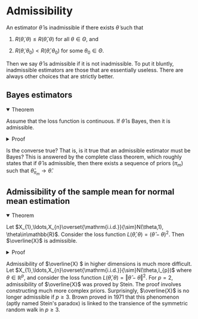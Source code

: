 # Admissibility

An estimator $\hat{\theta}$ is inadmissible if there exists $\tilde{\theta}$ such that 

1. $R(\tilde{\theta},\theta) \leq R(\hat{\theta},\theta)$ for all $\theta\in\Theta$, and

2. $R(\tilde{\theta},\theta_{0}) < R(\hat{\theta},\theta_{0})$ for some $\theta_{0}\in\Theta$.

Then we say $\hat{\theta}$ is admissible if it is not inadmissible. To put it bluntly, inadmissible estimators are those that are essentially useless. There are always other choices that are strictly better. 


## Bayes estimators

<details open>
<summary>Theorem</summary>

Assume that the loss function is continuous. If $\hat{\theta}$ is Bayes, then it is admissible.
</details>

<details>
<summary>Proof</summary>

We will prove the contrapositive. Suppose that $\hat{\theta}$ is inadmissible. Then there exists $\tilde{\theta}$ such that 
$R(\tilde{\theta},\theta)\leq R(\hat{\theta},\theta)$ for all $\theta\in\Theta$, and $R(\tilde{\theta},\theta_0) < R(\hat{\theta},\theta_0)$ for some $\theta_0 \in \Theta$. By continuity, there exists an open set $\Theta_{0}\ni\theta_{0}$ and $\epsilon>0$ such that $R(\tilde{\theta},\theta)<R(\hat{\theta},\theta)-\epsilon$ for all $\theta\in\Theta_{0}$. Then

$$
\begin{aligned}
\int_{\Theta}R(\tilde{\theta},\theta)\pi(\theta)\,d\theta &= \int_{\Theta_{0}}R(\tilde{\theta},\theta)\pi(\theta)\,d\theta+\int_{\Theta\backslash\Theta_{0}}R(\tilde{\theta},\theta)\pi(\theta)\,d\theta \\
	&<\int_{\Theta_{0}}R(\hat{\theta},\theta)\pi(\theta)\,d\theta+\int_{\Theta\backslash\Theta_{0}}R(\hat{\theta},\theta)\pi(\theta)\,d\theta \\ 
	&=\int_{\Theta}R(\hat{\theta},\theta)\pi(\theta)\,d\theta,
\end{aligned}
$$

so $\hat{\theta}$ cannot be Bayes. 
</details>


Is the converse true? That is, is it true that an admissible estimator must be Bayes? This is answered by the complete class theorem, which roughly states that if $\hat{\theta}$ is admissible, then there exists a sequence of priors $(\pi_{m})$ such that $\hat{\theta} _ {\pi_{m}}\to\hat{\theta}$. 

## Admissibility of the sample mean for normal mean estimation

<details open>
<summary>Theorem</summary>

Let $X_{1},\ldots,X_{n}\overset{\mathrm{i.i.d.}}{\sim}N(\theta,1), \theta\in\mathbb{R}$. Consider the loss function $L(\hat{\theta},\theta)=(\hat{\theta}-\theta)^{2}$. Then $\overline{X}$ is admissible.
</details>

<details>
<summary>Proof</summary>

The proof is by contradiction. Suppose that $\hat{\theta}=\overline{X}$ is inadmissible, so that there exists $\tilde{\theta}$ such that $R(\tilde{\theta},\theta)\leq\frac{1}{n}$ for all $\theta\in\mathbb{R}$, and $R(\tilde{\theta},\theta_{0})<\frac{1}{n}$ for some $\theta_{0}\in\mathbb{R}$. Then there exists $\epsilon>0$ and $(a,b)\ni\theta_{0}$ such that $R(\tilde{\theta},\theta_{0})<\frac{1}{n}-\epsilon$. Consider $\pi_{m}=N(0,m)$. Then the Bayes risk is

$$
\int_{\mathbb{R}}R(\hat{\theta}_{\pi_{m}},\theta)\pi_{m}(\theta)\,d\theta=\frac{1}{n+\frac{1}{m}},
$$

and we have

$$
\frac{1}{n}-\int_{\mathbb{R}}R(\hat{\theta}_{\pi_{m}},\theta)\pi_{m}(\theta)\,d\theta=\frac{1}{n}\cdot\frac{\frac{1}{m}}{n+\frac{1}{m}}\asymp\frac{1}{m}.
$$

Then

$$
\begin{aligned}
\frac{1}{n}-\int_{\mathbb{R}}R(\tilde{\theta},\theta) \pi_{m} (\theta)\,d\theta	&= \int_{(a,b)}\left(\frac{1}{n}-R(\tilde{\theta},\theta)\right)\pi_{m}(\theta)\,d\theta \\ 
&\qquad \qquad +\int_{\mathbb{R}\backslash(a,b)}\left(\frac{1}{n}-R(\tilde{\theta},\theta)\right)\pi_{m}(\theta)\,d\theta \\
	&\geq\epsilon\int_{(a,b)}\pi_{m}(\theta)\,d\theta \\
	&=\epsilon \mathbb{P}\left(\frac{a}{\sqrt{m}} < N(0,1) < \frac{b}{\sqrt{m}}\right) \\
	&=\epsilon\int_{\frac{a}{\sqrt{m}}}^{\frac{b}{\sqrt{m}}}\frac{1}{\sqrt{2\pi}}e^{-x^{2}/2}\,dx \\
	&\asymp\frac{1}{\sqrt{m}}.
\end{aligned}
$$

So there exists $m$ sufficiently large such that

$$
\frac{1}{n}-\int_{\mathbb{R}}R(\hat{\theta}_{\pi_{m}},\theta)\pi(\theta)\,d\theta<\frac{1}{n}-\int_{\mathbb{R}}R(\tilde{\theta},\theta)\pi_{m}(\theta)\,d\theta,
$$

which is equivalent to 

$$
\int_{\mathbb{R}}R(\tilde{\theta},\theta)\pi(\theta)\,d\theta<\int_{\mathbb{R}}R(\hat{\theta}_{\pi_{m}},\theta)\pi_{m}(\theta)\,d\theta.
$$

This is a contradiction as $\hat{\theta} _ {\pi_{m}}$ achieves the smallest Bayes risk by definition. 

</details>


Admissibility of $\overline{X} $ in higher dimensions is much more difficult. Let $X_{1},\ldots,X_{n}\overset{\mathrm{i.i.d.}}{\sim}N(\theta,I_{p})$ where $\theta\in\mathbb{R}^{p}$, and consider the loss function $L(\hat{\theta},\theta)=\Vert\hat{\theta}-\theta\Vert^{2}$. For $p=2$, admissibility of $\overline{X}$ was proved by Stein. The proof involves constructing much more complex priors. Surprisingly, $\overline{X}$ is no longer admissible if $p \geq 3$. Brown proved in 1971 that this phenomenon (aptly named Stein's paradox) is linked to the transience of the symmetric random walk in $p \geq 3$. 